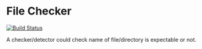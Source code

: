 # File Checker
[![Build Status](https://travis-ci.org/iattempt/FileChecker.svg?branch=master)](https://travis-ci.org/iattempt/FileChecker)

A checker/detector could check name of file/directory is expectable or not.